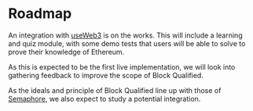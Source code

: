 # Roadmap

An integration with [useWeb3](https://www.useweb3.xyz/) is on the works. This will include a learning and quiz module, with some demo tests that users will be able to solve to prove their knowledge of Ethereum.

As this is expected to be the first live implementation, we will look into gathering feedback to improve the scope of Block Qualified.

As the ideals and principle of Block Qualified line up with those of [Semaphore](http://semaphore.appliedzkp.org/), we also expect to study a potential integration.